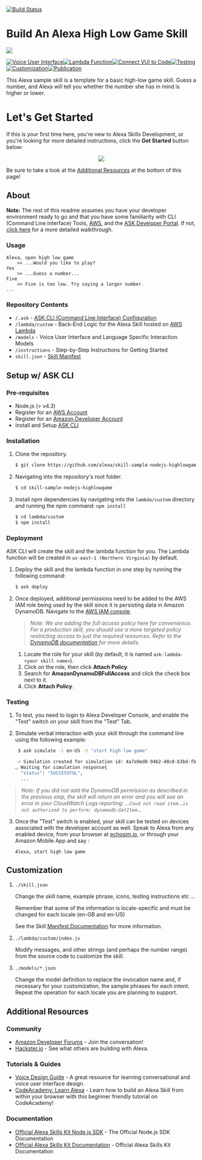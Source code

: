[![Build Status](https://travis-ci.org/ig-perez/skill-sample-nodejs-highlowgame.svg?branch=ContinuousIntegration)](https://travis-ci.org/ig-perez/skill-sample-nodejs-highlowgame)

# Build An Alexa High Low Game Skill
<img src="https://m.media-amazon.com/images/G/01/mobile-apps/dex/alexa/alexa-skills-kit/tutorials/quiz-game/header._TTH_.png" />

[![Voice User Interface](https://m.media-amazon.com/images/G/01/mobile-apps/dex/alexa/alexa-skills-kit/tutorials/navigation/1-off._TTH_.png)](./instructions/1-voice-user-interface.md)[![Lambda Function](https://m.media-amazon.com/images/G/01/mobile-apps/dex/alexa/alexa-skills-kit/tutorials/navigation/2-off._TTH_.png)](./instructions/2-lambda-function.md)[![Connect VUI to Code](https://m.media-amazon.com/images/G/01/mobile-apps/dex/alexa/alexa-skills-kit/tutorials/navigation/3-off._TTH_.png)](./instructions/3-connect-vui-to-code.md)[![Testing](https://m.media-amazon.com/images/G/01/mobile-apps/dex/alexa/alexa-skills-kit/tutorials/navigation/4-off._TTH_.png)](./instructions/4-testing.md)[![Customization](https://m.media-amazon.com/images/G/01/mobile-apps/dex/alexa/alexa-skills-kit/tutorials/navigation/5-off._TTH_.png)](./instructions/5-customization.md)[![Publication](https://m.media-amazon.com/images/G/01/mobile-apps/dex/alexa/alexa-skills-kit/tutorials/navigation/6-off._TTH_.png)](./instructions/6-publication.md)

This Alexa sample skill is a template for a basic high-low game skill. Guess a number, and Alexa will tell you whether the number she has in mind is higher or lower.

# Let's Get Started
If this is your first time here, you're new to Alexa Skills Development, or you're looking for more detailed instructions, click the **Get Started** button below:

<p align='center'>
<a href='./instructions/0-intro.md'><img src='https://camo.githubusercontent.com/db9b9ce26327ad3bac57ec4daf0961a382d75790/68747470733a2f2f6d2e6d656469612d616d617a6f6e2e636f6d2f696d616765732f472f30312f6d6f62696c652d617070732f6465782f616c6578612f616c6578612d736b696c6c732d6b69742f7475746f7269616c732f67656e6572616c2f627574746f6e732f627574746f6e5f6765745f737461727465642e5f5454485f2e706e67'></a>
</p>


Be sure to take a look at the [Additional Resources](#additional-resources) at the bottom of this page!


## About
**Note:** The rest of this readme assumes you have your developer environment ready to go and that you have some familiarity with CLI (Command Line Interface) Tools, [AWS](https://aws.amazon.com/), and the [ASK Developer Portal](https://developer.amazon.com/alexa-skills-kit). If not, [click here](./instructions/0-intro.md) for a more detailed walkthrough.



### Usage

```text
Alexa, open high low game
	>> ...Would you like to play?
Yes
	>> ...Guess a number...
Five
	>> Five is too low. Try saying a larger number.
...
```

### Repository Contents
* `/.ask`	- [ASK CLI (Command Line Interface) Configuration](https://developer.amazon.com/docs/smapi/ask-cli-intro.html)	 
* `/lambda/custom` - Back-End Logic for the Alexa Skill hosted on [AWS Lambda](https://aws.amazon.com/lambda/)
* `/models` - Voice User Interface and Language Specific Interaction Models
* `/instructions` - Step-by-Step Instructions for Getting Started
* `skill.json`	- [Skill Manifest](https://developer.amazon.com/docs/smapi/skill-manifest.html)

## Setup w/ ASK CLI

### Pre-requisites

* Node.js (> v4.3)
* Register for an [AWS Account](https://aws.amazon.com/)
* Register for an [Amazon Developer Account](https://developer.amazon.com/)
* Install and Setup [ASK CLI](https://developer.amazon.com/docs/smapi/quick-start-alexa-skills-kit-command-line-interface.html)

### Installation
1. Clone the repository.

	```bash
	$ git clone https://github.com/alexa/skill-sample-nodejs-highlowgame/
	```

2. Navigating into the repository's root folder.

	```bash
	$ cd skill-sample-nodejs-highlowgame
	```

3. Install npm dependencies by navigating into the `lambda/custom` directory and running the npm command: `npm install`

	```bash
	$ cd lambda/custom
	$ npm install
	```


### Deployment

ASK CLI will create the skill and the lambda function for you. The Lambda function will be created in ```us-east-1 (Northern Virginia)``` by default.

1. Deploy the skill and the lambda function in one step by running the following command:

	```bash
	$ ask deploy
	```

2. Once deployed, additional permissions need to be added to the AWS IAM role being used by the skill since it is persisting data in Amazon DynamoDB.  Navigate to the [AWS IAM console](https://console.aws.amazon.com/iam/home#/roles).

	> _Note: We are adding the full access policy here for convenience.  For a production skill, you should use a more targeted policy restricting access to just the required resources.  Refer to the [DynamoDB documentation](https://docs.aws.amazon.com/amazondynamodb/latest/developerguide/access-control-overview.html) for more details._

	1. Locate the role for your skill (by default, it is named ```ask-lambda-<your skill name>```).
	1. Click on the role, then click **Attach Policy**.
	1. Search for **AmazonDynamoDBFullAccess** and click the check box next to it.
	1. Click **Attach Policy**.

### Testing

1. To test, you need to login to Alexa Developer Console, and enable the "Test" switch on your skill from the "Test" Tab.

2. Simulate verbal interaction with your skill through the command line using the following example:

	```bash
	 $ ask simulate -l en-US -t "start high low game"

	 ✓ Simulation created for simulation id: 4a7a9ed8-94b2-40c0-b3bd-fb63d9887fa7
	◡ Waiting for simulation response{
	  "status": "SUCCESSFUL",
	  ...
	 ```

> _Note: if you did not add the DynamoDB permission as described in the previous step, the skill will return an error and you will see an error in your CloudWatch Logs reporting:  ...```Coud not read item```...```is not authorized to perform: dynamodb:GetItem```..._

3. Once the "Test" switch is enabled, your skill can be tested on devices associated with the developer account as well. Speak to Alexa from any enabled device, from your browser at [echosim.io](https://echosim.io/welcome), or through your Amazon Mobile App and say :

	```text
	Alexa, start high low game
	```

## Customization

1. ```./skill.json```

   Change the skill name, example phrase, icons, testing instructions etc ...

   Remember that some of the information is locale-specific and must be changed for each locale (en-GB and en-US)

   See the Skill [Manifest Documentation](https://developer.amazon.com/docs/smapi/skill-manifest.html) for more information.

2. ```./lambda/custom/index.js```

   Modify messages, and other strings (and perhaps the number range) from the source code to customize the skill.

3. ```./models/*.json```

	Change the model definition to replace the invocation name and, if necessary for your customization, the sample phrases for each intent.  Repeat the operation for each locale you are planning to support.

## Additional Resources

### Community
* [Amazon Developer Forums](https://forums.developer.amazon.com/spaces/165/index.html) - Join the conversation!
* [Hackster.io](https://www.hackster.io/amazon-alexa) - See what others are building with Alexa.

### Tutorials & Guides
* [Voice Design Guide](https://developer.amazon.com/designing-for-voice/) - A great resource for learning conversational and voice user interface design.
* [CodeAcademy: Learn Alexa](https://www.codecademy.com/learn/learn-alexa) - Learn how to build an Alexa Skill from within your browser with this beginner friendly tutorial on CodeAcademy!

### Documentation
* [Official Alexa Skills Kit Node.js SDK](https://www.npmjs.com/package/alexa-sdk) - The Official Node.js SDK Documentation
*  [Official Alexa Skills Kit Documentation](https://developer.amazon.com/docs/ask-overviews/build-skills-with-the-alexa-skills-kit.html) - Official Alexa Skills Kit Documentation
